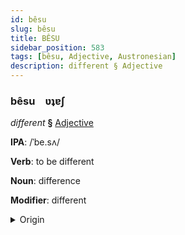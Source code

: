 ```yaml
---
id: bêsu
slug: bêsu
title: BÊSU
sidebar_position: 583
tags: [bêsu, Adjective, Austronesian]
description: different § Adjective
---
```


### bêsu&emsp;<span kind="abugida">ʋʇɐʃ</span>

*different* **§** [Adjective](../../tags/Adjective)

**IPA**: /ˈbe.sʌ/

**Verb**: to be different

**Noun**: difference

**Modifier**: different

<details>
    <summary>Origin</summary>
    Malay بيذا beza /be.zə/<br/>
    <em>Austronesian Language Family</em>
</details>